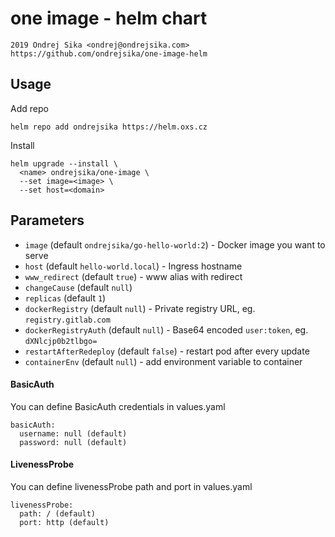 # one image - helm chart

    2019 Ondrej Sika <ondrej@ondrejsika.com>
    https://github.com/ondrejsika/one-image-helm

## Usage

Add repo

```
helm repo add ondrejsika https://helm.oxs.cz
```

Install

```
helm upgrade --install \
  <name> ondrejsika/one-image \
  --set image=<image> \
  --set host=<domain>
```

## Parameters

- `image` (default `ondrejsika/go-hello-world:2`) - Docker image you want to serve
- `host` (default `hello-world.local`) - Ingress hostname
- `www_redirect` (default `true`) - www alias with redirect
- `changeCause` (default `null`)
- `replicas` (default `1`)
- `dockerRegistry` (default `null`) - Private registry URL, eg. `registry.gitlab.com`
- `dockerRegistryAuth` (default `null`) - Base64 encoded `user:token`, eg. `dXNlcjp0b2tlbgo=`
- `restartAfterRedeploy` (default `false`) - restart pod after every update
- `containerEnv` (default `null`) - add environment variable to container

#### BasicAuth
You can define BasicAuth credentials in values.yaml
```
basicAuth:
  username: null (default)
  password: null (default)
```

#### LivenessProbe
You can define livenessProbe path and port in values.yaml
```
livenessProbe:
  path: / (default)
  port: http (default)
```
